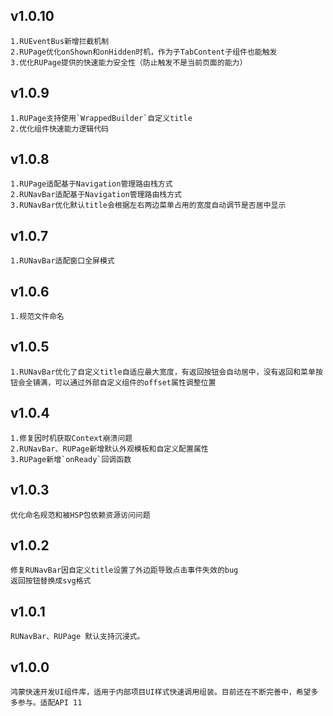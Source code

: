 ## v1.0.10
    1.RUEventBus新增拦截机制
    2.RUPage优化onShown和onHidden时机，作为子TabContent子组件也能触发
    3.优化RUPage提供的快速能力安全性（防止触发不是当前页面的能力）

## v1.0.9
    1.RUPage支持使用`WrappedBuilder`自定义title
    2.优化组件快速能力逻辑代码

## v1.0.8
    1.RUPage适配基于Navigation管理路由栈方式
    2.RUNavBar适配基于Navigation管理路由栈方式
    3.RUNavBar优化默认title会根据左右两边菜单占用的宽度自动调节是否居中显示

## v1.0.7
    1.RUNavBar适配窗口全屏模式

## v1.0.6
    1.规范文件命名

## v1.0.5
    1.RUNavBar优化了自定义title自适应最大宽度，有返回按钮会自动居中，没有返回和菜单按钮会全铺满，可以通过外部自定义组件的offset属性调整位置

## v1.0.4
    1.修复因时机获取Context崩溃问题
    2.RUNavBar、RUPage新增默认外观模板和自定义配置属性
    3.RUPage新增`onReady`回调函数

## v1.0.3
    优化命名规范和被HSP包依赖资源访问问题

## v1.0.2
    修复RUNavBar因自定义title设置了外边距导致点击事件失效的bug
    返回按钮替换成svg格式

## v1.0.1
    RUNavBar、RUPage 默认支持沉浸式。

## v1.0.0
    鸿蒙快速开发UI组件库，适用于内部项目UI样式快速调用组装。目前还在不断完善中，希望多多参与。适配API 11







